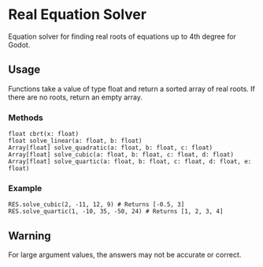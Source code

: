 # Real Equation Solver
Equation solver for finding real roots of equations up to 4th degree for Godot.

## Usage
Functions take a value of type float and return a sorted array of real roots.
If there are no roots, return an empty array.

### Methods
```gdscript
float cbrt(x: float)
float solve_linear(a: float, b: float)
Array[float] solve_quadratic(a: float, b: float, c: float)
Array[float] solve_cubic(a: float, b: float, c: float, d: float)
Array[float] solve_quartic(a: float, b: float, c: float, d: float, e: float)
```

### Example
```gdscript
RES.solve_cubic(2, -11, 12, 9) # Returns [-0.5, 3]
RES.solve_quartic(1, -10, 35, -50, 24) # Returns [1, 2, 3, 4]
```

## Warning
For large argument values, the answers may not be accurate or correct.
